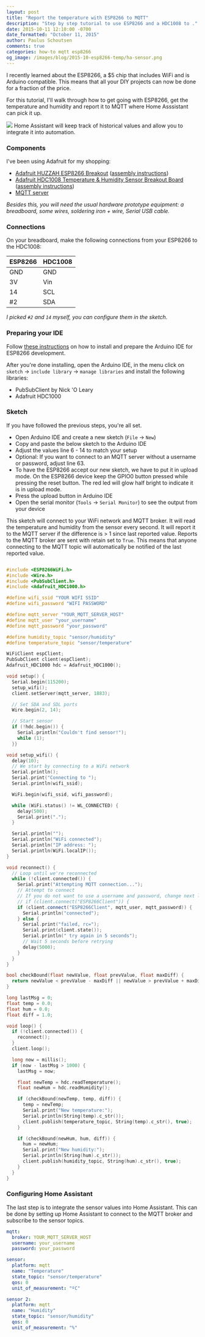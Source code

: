 ```yaml
---
layout: post
title: "Report the temperature with ESP8266 to MQTT"
description: "Step by step tutorial to use ESP8266 and a HDC1008 to ."
date: 2015-10-11 12:10:00 -0700
date_formatted: "October 11, 2015"
author: Paulus Schoutsen
comments: true
categories: how-to mqtt esp8266
og_image: /images/blog/2015-10-esp8266-temp/ha-sensor.png
---
```


I recently learned about the ESP8266, a $5 chip that includes WiFi and is Arduino compatible. This means
that all your DIY projects can now be done for a fraction of the price.

For this tutorial, I'll walk through how to get going with ESP8266, get the temperature and humidity and
report it to MQTT where Home Asssistant can pick it up.

<p class='img'>
<img src='/images/blog/2015-10-esp8266-temp/ha-sensor.png' />
Home Assistant will keep track of historical values and allow you to integrate it into automation.
</p>

<!--more-->

### Components

I've been using Adafruit for my shopping:

 - [Adafruit HUZZAH ESP8266 Breakout](http://www.adafruit.com/product/2471) ([assembly instructions](https://learn.adafruit.com/adafruit-huzzah-esp8266-breakout/assembly))
 - [Adafruit HDC1008 Temperature & Humidity Sensor Breakout Board](http://www.adafruit.com/product/2635) ([assembly instructions](https://learn.adafruit.com/adafruit-hdc1008-temperature-and-humidity-sensor-breakout/assembly))
 - [MQTT server](/components/mqtt.html#picking-a-broker)

_Besides this, you will need the usual hardware prototype equipment: a breadboard, some wires,
soldering iron + wire, Serial USB cable._

### Connections

On your breadboard, make the following connections from your ESP8266 to the HDC1008:

| ESP8266 | HDC1008 |
| ------- | ------- |
| GND | GND
| 3V | Vin
| 14 | SCL
| #2 | SDA

_I picked `#2` and `14` myself, you can configure them in the sketch._

### Preparing your IDE

Follow [these instructions](https://github.com/esp8266/Arduino#installing-with-boards-manager) on how
to install and prepare the Arduino IDE for ESP8266 development.

After you're done installing, open the Arduino IDE, in the menu click on `sketch` -> `include library` ->
`manage libraries` and install the following libraries:

- PubSubClient by Nick 'O Leary
- Adafruit HDC1000

### Sketch

If you have followed the previous steps, you're all set.

 - Open Arduino IDE and create a new sketch (`File` -> `New`)
 - Copy and paste the below sketch to the Arduino IDE
 - Adjust the values line 6 - 14 to match your setup
 - Optional: If you want to connect to an MQTT server without a username or password, adjust line 63.
 - To have the ESP8266 accept our new sketch, we have to put it in upload mode. On the ESP8266 device
   keep the GPIO0 button pressed while pressing the reset button. The red led will glow half bright to
   indicate it is in upload mode.
 - Press the upload button in Arduino IDE
 - Open the serial monitor (`Tools` -> `Serial Monitor`) to see the output from your device

This sketch will connect to your WiFi network and MQTT broker. It will read the temperature and humidity
from the sensor every second. It will report it to the MQTT server if the difference is > 1 since last
reported value. Reports to the MQTT broker are sent with retain set to `True`. This means that anyone
connecting to the MQTT topic will automatically be notified of the last reported value.

```cpp

#include <ESP8266WiFi.h>
#include <Wire.h>
#include <PubSubClient.h>
#include <Adafruit_HDC1000.h>

#define wifi_ssid "YOUR WIFI SSID"
#define wifi_password "WIFI PASSWORD"

#define mqtt_server "YOUR_MQTT_SERVER_HOST"
#define mqtt_user "your_username"
#define mqtt_password "your_password"

#define humidity_topic "sensor/humidity"
#define temperature_topic "sensor/temperature"

WiFiClient espClient;
PubSubClient client(espClient);
Adafruit_HDC1000 hdc = Adafruit_HDC1000();

void setup() {
  Serial.begin(115200);
  setup_wifi();
  client.setServer(mqtt_server, 1883);

  // Set SDA and SDL ports
  Wire.begin(2, 14);

  // Start sensor
  if (!hdc.begin()) {
    Serial.println("Couldn't find sensor!");
    while (1);
  }}

void setup_wifi() {
  delay(10);
  // We start by connecting to a WiFi network
  Serial.println();
  Serial.print("Connecting to ");
  Serial.println(wifi_ssid);

  WiFi.begin(wifi_ssid, wifi_password);

  while (WiFi.status() != WL_CONNECTED) {
    delay(500);
    Serial.print(".");
  }

  Serial.println("");
  Serial.println("WiFi connected");
  Serial.println("IP address: ");
  Serial.println(WiFi.localIP());
}

void reconnect() {
  // Loop until we're reconnected
  while (!client.connected()) {
    Serial.print("Attempting MQTT connection...");
    // Attempt to connect
    // If you do not want to use a username and password, change next line to
    // if (client.connect("ESP8266Client")) {
    if (client.connect("ESP8266Client", mqtt_user, mqtt_password)) {
      Serial.println("connected");
    } else {
      Serial.print("failed, rc=");
      Serial.print(client.state());
      Serial.println(" try again in 5 seconds");
      // Wait 5 seconds before retrying
      delay(5000);
    }
  }
}

bool checkBound(float newValue, float prevValue, float maxDiff) {
  return newValue < prevValue - maxDiff || newValue > prevValue + maxDiff;
}

long lastMsg = 0;
float temp = 0.0;
float hum = 0.0;
float diff = 1.0;

void loop() {
  if (!client.connected()) {
    reconnect();
  }
  client.loop();

  long now = millis();
  if (now - lastMsg > 1000) {
    lastMsg = now;

    float newTemp = hdc.readTemperature();
    float newHum = hdc.readHumidity();

    if (checkBound(newTemp, temp, diff)) {
      temp = newTemp;
      Serial.print("New temperature:");
      Serial.println(String(temp).c_str());
      client.publish(temperature_topic, String(temp).c_str(), true);
    }

    if (checkBound(newHum, hum, diff)) {
      hum = newHum;
      Serial.print("New humidity:");
      Serial.println(String(hum).c_str());
      client.publish(humidity_topic, String(hum).c_str(), true);
    }
  }
}
```

### Configuring Home Assistant

The last step is to integrate the sensor values into Home Assistant. This can be done by setting up
Home Assistant to connect to the MQTT broker and subscribe to the sensor topics.

```yaml
mqtt:
  broker: YOUR_MQTT_SERVER_HOST
  username: your_username
  password: your_password

sensor:
  platform: mqtt
  name: "Temperature"
  state_topic: "sensor/temperature"
  qos: 0
  unit_of_measurement: "ºC"

sensor 2:
  platform: mqtt
  name: "Humidity"
  state_topic: "sensor/humidity"
  qos: 0
  unit_of_measurement: "%"
```
